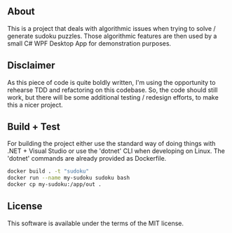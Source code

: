 
## About
This is a project that deals with algorithmic issues when trying to solve / generate sudoku puzzles.
Those algorithmic features are then used by a small C# WPF Desktop App for demonstration purposes.

## Disclaimer
As this piece of code is quite boldly written, I'm using the opportunity to rehearse TDD and
refactoring on this codebase. So, the code should still work, but there will be some additional
testing / redesign efforts, to make this a nicer project.

## Build + Test
For building the project either use the standard way of doing things with .NET + Visual Studio or
use the 'dotnet' CLI when developing on Linux. The 'dotnet' commands are already provided as Dockerfile.

```sh
docker build . -t "sudoku"
docker run --name my-sudoku sudoku bash
docker cp my-sudoku:/app/out .
```

## License
This software is available under the terms of the MIT license.
